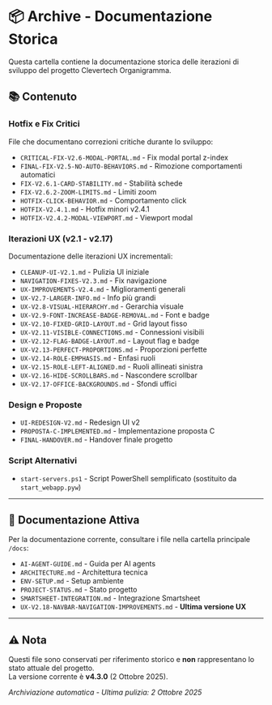 # 📦 Archive - Documentazione Storica

Questa cartella contiene la documentazione storica delle iterazioni di sviluppo del progetto Clevertech Organigramma.

## 📚 **Contenuto**

### **Hotfix e Fix Critici**
File che documentano correzioni critiche durante lo sviluppo:
- `CRITICAL-FIX-V2.6-MODAL-PORTAL.md` - Fix modal portal z-index
- `FINAL-FIX-V2.5-NO-AUTO-BEHAVIORS.md` - Rimozione comportamenti automatici
- `FIX-V2.6.1-CARD-STABILITY.md` - Stabilità schede
- `FIX-V2.6.2-ZOOM-LIMITS.md` - Limiti zoom
- `HOTFIX-CLICK-BEHAVIOR.md` - Comportamento click
- `HOTFIX-V2.4.1.md` - Hotfix minori v2.4.1
- `HOTFIX-V2.4.2-MODAL-VIEWPORT.md` - Viewport modal

### **Iterazioni UX (v2.1 - v2.17)**
Documentazione delle iterazioni UX incrementali:
- `CLEANUP-UI-V2.1.md` - Pulizia UI iniziale
- `NAVIGATION-FIXES-V2.3.md` - Fix navigazione
- `UX-IMPROVEMENTS-V2.4.md` - Miglioramenti generali
- `UX-V2.7-LARGER-INFO.md` - Info più grandi
- `UX-V2.8-VISUAL-HIERARCHY.md` - Gerarchia visuale
- `UX-V2.9-FONT-INCREASE-BADGE-REMOVAL.md` - Font e badge
- `UX-V2.10-FIXED-GRID-LAYOUT.md` - Grid layout fisso
- `UX-V2.11-VISIBLE-CONNECTIONS.md` - Connessioni visibili
- `UX-V2.12-FLAG-BADGE-LAYOUT.md` - Layout flag e badge
- `UX-V2.13-PERFECT-PROPORTIONS.md` - Proporzioni perfette
- `UX-V2.14-ROLE-EMPHASIS.md` - Enfasi ruoli
- `UX-V2.15-ROLE-LEFT-ALIGNED.md` - Ruoli allineati sinistra
- `UX-V2.16-HIDE-SCROLLBARS.md` - Nascondere scrollbar
- `UX-V2.17-OFFICE-BACKGROUNDS.md` - Sfondi uffici

### **Design e Proposte**
- `UI-REDESIGN-V2.md` - Redesign UI v2
- `PROPOSTA-C-IMPLEMENTED.md` - Implementazione proposta C
- `FINAL-HANDOVER.md` - Handover finale progetto

### **Script Alternativi**
- `start-servers.ps1` - Script PowerShell semplificato (sostituito da `start_webapp.pyw`)

---

## 🎯 **Documentazione Attiva**

Per la documentazione corrente, consultare i file nella cartella principale `/docs`:
- `AI-AGENT-GUIDE.md` - Guida per AI agents
- `ARCHITECTURE.md` - Architettura tecnica
- `ENV-SETUP.md` - Setup ambiente
- `PROJECT-STATUS.md` - Stato progetto
- `SMARTSHEET-INTEGRATION.md` - Integrazione Smartsheet
- `UX-V2.18-NAVBAR-NAVIGATION-IMPROVEMENTS.md` - **Ultima versione UX**

---

## ⚠️ **Nota**

Questi file sono conservati per riferimento storico e **non** rappresentano lo stato attuale del progetto.  
La versione corrente è **v4.3.0** (2 Ottobre 2025).

*Archiviazione automatica - Ultima pulizia: 2 Ottobre 2025*

